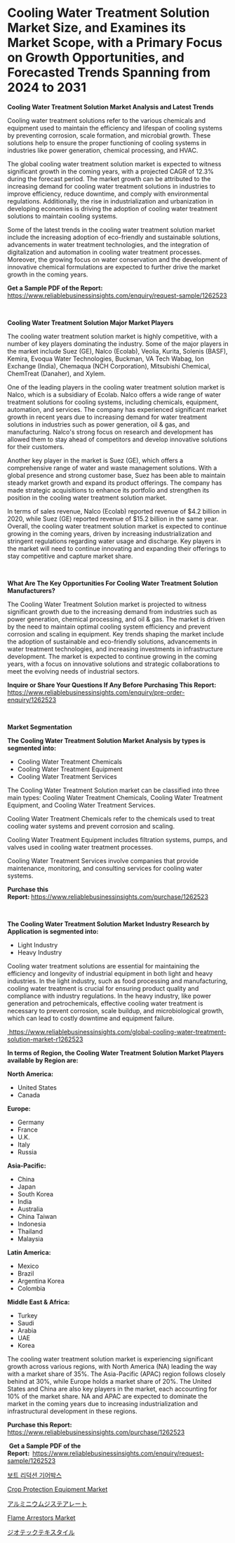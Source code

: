 <p><h1>Cooling Water Treatment Solution Market Size, and Examines its Market Scope, with a Primary Focus on Growth Opportunities, and Forecasted Trends Spanning from 2024 to 2031</h1></p><p><strong>Cooling Water Treatment Solution Market Analysis and Latest Trends</strong></p>
<p><p>Cooling water treatment solutions refer to the various chemicals and equipment used to maintain the efficiency and lifespan of cooling systems by preventing corrosion, scale formation, and microbial growth. These solutions help to ensure the proper functioning of cooling systems in industries like power generation, chemical processing, and HVAC.</p><p>The global cooling water treatment solution market is expected to witness significant growth in the coming years, with a projected CAGR of 12.3% during the forecast period. The market growth can be attributed to the increasing demand for cooling water treatment solutions in industries to improve efficiency, reduce downtime, and comply with environmental regulations. Additionally, the rise in industrialization and urbanization in developing economies is driving the adoption of cooling water treatment solutions to maintain cooling systems.</p><p>Some of the latest trends in the cooling water treatment solution market include the increasing adoption of eco-friendly and sustainable solutions, advancements in water treatment technologies, and the integration of digitalization and automation in cooling water treatment processes. Moreover, the growing focus on water conservation and the development of innovative chemical formulations are expected to further drive the market growth in the coming years.</p></p>
<p><strong>Get a Sample PDF of the Report:&nbsp;</strong> <a href="https://www.reliablebusinessinsights.com/enquiry/request-sample/1262523">https://www.reliablebusinessinsights.com/enquiry/request-sample/1262523</a></p>
<p>&nbsp;</p>
<p><strong>Cooling Water Treatment Solution Major Market Players</strong></p>
<p><p>The cooling water treatment solution market is highly competitive, with a number of key players dominating the industry. Some of the major players in the market include Suez (GE), Nalco (Ecolab), Veolia, Kurita, Solenis (BASF), Kemira, Evoqua Water Technologies, Buckman, VA Tech Wabag, Ion Exchange (India), Chemaqua (NCH Corporation), Mitsubishi Chemical, ChemTreat (Danaher), and Xylem.</p><p>One of the leading players in the cooling water treatment solution market is Nalco, which is a subsidiary of Ecolab. Nalco offers a wide range of water treatment solutions for cooling systems, including chemicals, equipment, automation, and services. The company has experienced significant market growth in recent years due to increasing demand for water treatment solutions in industries such as power generation, oil & gas, and manufacturing. Nalco's strong focus on research and development has allowed them to stay ahead of competitors and develop innovative solutions for their customers.</p><p>Another key player in the market is Suez (GE), which offers a comprehensive range of water and waste management solutions. With a global presence and strong customer base, Suez has been able to maintain steady market growth and expand its product offerings. The company has made strategic acquisitions to enhance its portfolio and strengthen its position in the cooling water treatment solution market.</p><p>In terms of sales revenue, Nalco (Ecolab) reported revenue of $4.2 billion in 2020, while Suez (GE) reported revenue of $15.2 billion in the same year. Overall, the cooling water treatment solution market is expected to continue growing in the coming years, driven by increasing industrialization and stringent regulations regarding water usage and discharge. Key players in the market will need to continue innovating and expanding their offerings to stay competitive and capture market share.</p></p>
<p>&nbsp;</p>
<p><strong>What Are The Key Opportunities For Cooling Water Treatment Solution Manufacturers?</strong></p>
<p><p>The Cooling Water Treatment Solution market is projected to witness significant growth due to the increasing demand from industries such as power generation, chemical processing, and oil & gas. The market is driven by the need to maintain optimal cooling system efficiency and prevent corrosion and scaling in equipment. Key trends shaping the market include the adoption of sustainable and eco-friendly solutions, advancements in water treatment technologies, and increasing investments in infrastructure development. The market is expected to continue growing in the coming years, with a focus on innovative solutions and strategic collaborations to meet the evolving needs of industrial sectors.</p></p>
<p><strong>Inquire or Share Your Questions If Any Before Purchasing This Report:</strong> <a href="https://www.reliablebusinessinsights.com/enquiry/pre-order-enquiry/1262523">https://www.reliablebusinessinsights.com/enquiry/pre-order-enquiry/1262523</a></p>
<p>&nbsp;</p>
<p><strong>Market Segmentation</strong></p>
<p><strong>The Cooling Water Treatment Solution Market Analysis by types is segmented into:</strong></p>
<p><ul><li>Cooling Water Treatment Chemicals</li><li>Cooling Water Treatment Equipment</li><li>Cooling Water Treatment Services</li></ul></p>
<p><p>The Cooling Water Treatment Solution market can be classified into three main types: Cooling Water Treatment Chemicals, Cooling Water Treatment Equipment, and Cooling Water Treatment Services. </p><p>Cooling Water Treatment Chemicals refer to the chemicals used to treat cooling water systems and prevent corrosion and scaling. </p><p>Cooling Water Treatment Equipment includes filtration systems, pumps, and valves used in cooling water treatment processes. </p><p>Cooling Water Treatment Services involve companies that provide maintenance, monitoring, and consulting services for cooling water systems.</p></p>
<p><strong>Purchase this Report:&nbsp;</strong><a href="https://www.reliablebusinessinsights.com/purchase/1262523">https://www.reliablebusinessinsights.com/purchase/1262523</a></p>
<p>&nbsp;</p>
<p><strong>The Cooling Water Treatment Solution Market Industry Research by Application is segmented into:</strong></p>
<p><ul><li>Light Industry</li><li>Heavy Industry</li></ul></p>
<p><p>Cooling water treatment solutions are essential for maintaining the efficiency and longevity of industrial equipment in both light and heavy industries. In the light industry, such as food processing and manufacturing, cooling water treatment is crucial for ensuring product quality and compliance with industry regulations. In the heavy industry, like power generation and petrochemicals, effective cooling water treatment is necessary to prevent corrosion, scale buildup, and microbiological growth, which can lead to costly downtime and equipment failure.</p></p>
<p><a href="https://www.reliablebusinessinsights.com/global-cooling-water-treatment-solution-market-r1262523">&nbsp;https://www.reliablebusinessinsights.com/global-cooling-water-treatment-solution-market-r1262523</a></p>
<p><strong>In terms of Region, the Cooling Water Treatment Solution Market Players available by Region are:</strong></p>
<p>
    <p> <strong> North America: </strong>
        <ul>
            <li>United States</li>
            <li>Canada</li>
        </ul>
        </p> 
    <p> <strong> Europe: </strong>
        <ul>
            <li>Germany</li>
            <li>France</li>
            <li>U.K.</li>
            <li>Italy</li>
            <li>Russia</li>
        </ul>
        </p> 
    <p> <strong> Asia-Pacific: </strong>
        <ul>
            <li>China</li>
            <li>Japan</li>
            <li>South Korea</li>
            <li>India</li>
            <li>Australia</li>
            <li>China Taiwan</li>
            <li>Indonesia</li>
            <li>Thailand</li>
            <li>Malaysia</li>
        </ul>
        </p> 
    <p> <strong> Latin America: </strong>
        <ul>
            <li>Mexico</li>
            <li>Brazil</li>
            <li>Argentina Korea</li>
            <li>Colombia</li>
        </ul>
        </p> 
    <p> <strong> Middle East & Africa: </strong>
        <ul>
            <li>Turkey</li>
            <li>Saudi</li>
            <li>Arabia</li>
            <li>UAE</li>
            <li>Korea</li>
        </ul>
    </p>
    </p>
<p><p>The cooling water treatment solution market is experiencing significant growth across various regions, with North America (NA) leading the way with a market share of 35%. The Asia-Pacific (APAC) region follows closely behind at 30%, while Europe holds a market share of 20%. The United States and China are also key players in the market, each accounting for 10% of the market share. NA and APAC are expected to dominate the market in the coming years due to increasing industrialization and infrastructural development in these regions.</p></p>
<p><strong>Purchase this Report: </strong><a href="https://www.reliablebusinessinsights.com/purchase/1262523">https://www.reliablebusinessinsights.com/purchase/1262523</a></p>
<p>&nbsp;<strong>Get a Sample PDF of the Report:&nbsp;&nbsp;</strong><a href="https://www.reliablebusinessinsights.com/enquiry/request-sample/1262523">https://www.reliablebusinessinsights.com/enquiry/request-sample/1262523</a></p>
<p><strong></strong></p>
<p><p><a href="https://github.com/kvbohdfy111/Market-Research-Report-List-1/blob/main/7636782174986.md">보트 리덕션 기어박스</a></p><p><a href="https://github.com/claudianurdin/Market-Research-Report-List-1/blob/main/crop-protection-equipment-market.md">Crop Protection Equipment Market</a></p><p><a href="https://github.com/vlcostes/Market-Research-Report-List-2/blob/main/6283546162531.md">アルミニウムジステアレート</a></p><p><a href="https://github.com/almainyongb/Market-Research-Report-List-1/blob/main/flame-arrestors-market.md">Flame Arrestors Market</a></p><p><a href="https://github.com/gfggqjbfys368009/Market-Research-Report-List-2/blob/main/4346643162530.md">ジオテックテキスタイル</a></p></p>